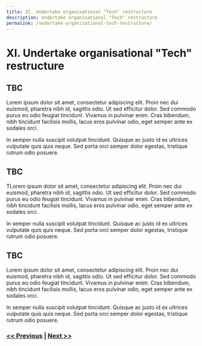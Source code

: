 ```yaml
---
title: XI. Undertake organisational "Tech" restructure
description: Undertake organisational "Tech" restructure
permalink: /undertake-organisational-tech-restructure/
---
```


# XI. Undertake organisational "Tech" restructure

## TBC

Lorem ipsum dolor sit amet, consectetur adipiscing elit. Proin nec dui euismod, pharetra nibh id, sagittis odio. Ut sed efficitur dolor. Sed commodo purus eu odio feugiat tincidunt. Vivamus in pulvinar enim. Cras bibendum, nibh tincidunt facilisis mollis, lacus eros pulvinar odio, eget semper ante ex sodales orci.

In semper nulla suscipit volutpat tincidunt. Quisque ac justo id ex ultrices vulputate quis quis neque. Sed porta orci semper dolor egestas, tristique rutrum odio posuere.

## TBC

TLorem ipsum dolor sit amet, consectetur adipiscing elit. Proin nec dui euismod, pharetra nibh id, sagittis odio. Ut sed efficitur dolor. Sed commodo purus eu odio feugiat tincidunt. Vivamus in pulvinar enim. Cras bibendum, nibh tincidunt facilisis mollis, lacus eros pulvinar odio, eget semper ante ex sodales orci.

In semper nulla suscipit volutpat tincidunt. Quisque ac justo id ex ultrices vulputate quis quis neque. Sed porta orci semper dolor egestas, tristique rutrum odio posuere.

## TBC

Lorem ipsum dolor sit amet, consectetur adipiscing elit. Proin nec dui euismod, pharetra nibh id, sagittis odio. Ut sed efficitur dolor. Sed commodo purus eu odio feugiat tincidunt. Vivamus in pulvinar enim. Cras bibendum, nibh tincidunt facilisis mollis, lacus eros pulvinar odio, eget semper ante ex sodales orci.

In semper nulla suscipit volutpat tincidunt. Quisque ac justo id ex ultrices vulputate quis quis neque. Sed porta orci semper dolor egestas, tristique rutrum odio posuere.

### [<< Previous](/consider-platformops-for-delivering-software) | [Next >>](/the-journey-to-kubernetes-in-production)